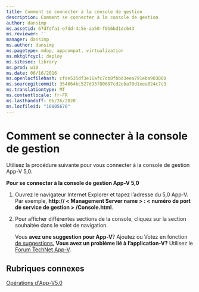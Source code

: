 ```yaml
---
title: Comment se connecter à la console de gestion
description: Comment se connecter à la console de gestion
author: dansimp
ms.assetid: 67dfdfa1-e7dd-4c5e-aa50-f016bd1dc643
ms.reviewer: ''
manager: dansimp
ms.author: dansimp
ms.pagetype: mdop, appcompat, virtualization
ms.mktglfcycl: deploy
ms.sitesec: library
ms.prod: w10
ms.date: 06/16/2016
ms.openlocfilehash: cfde535df3e16afc7db0fbbd3eea791eba903000
ms.sourcegitcommit: 354664bc527d93f80687cd2eba70d1eea024c7c3
ms.translationtype: MT
ms.contentlocale: fr-FR
ms.lasthandoff: 06/26/2020
ms.locfileid: "10805676"
---
```

# Comment se connecter à la console de gestion


Utilisez la procédure suivante pour vous connecter à la console de gestion App-V 5,0.

**Pour se connecter à la console de gestion App-V 5,0**

1.  Ouvrez le navigateur Internet Explorer et tapez l’adresse du 5,0 App-V. Par exemple, **http:// &lt; Management Server name &gt; : &lt; numéro de port de service de gestion &gt; /Console.html**.

2.  Pour afficher différentes sections de la console, cliquez sur la section souhaitée dans le volet de navigation.

    Vous **avez une suggestion pour App-V**? Ajoutez ou Votez en fonction [de suggestions.](http://appv.uservoice.com/forums/280448-microsoft-application-virtualization) **Vous avez un problème lié à l’application-V?** Utilisez le [Forum TechNet App-V](https://social.technet.microsoft.com/Forums/home?forum=mdopappv).

## Rubriques connexes


[Opérations d'App-V5.0](operations-for-app-v-50.md)

 

 





